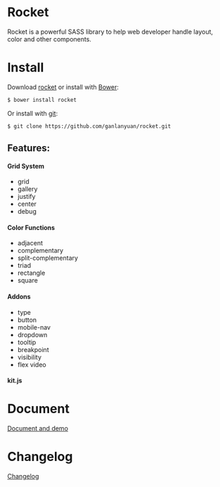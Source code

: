 # Rocket

Rocket is a powerful SASS library to help web developer handle layout, color and other components.

# Install

Download [rocket](https://github.com/ganlanyuan/rocket.git) or install with [Bower](http://bower.io/): 
```` bash
$ bower install rocket
````
Or install with [git](http://www.git-scm.com/):
```` bash
$ git clone https://github.com/ganlanyuan/rocket.git
````

## Features:

#### Grid System

+ grid
+ gallery
+ justify
+ center
+ debug

#### Color Functions

+ adjacent
+ complementary
+ split-complementary
+ triad
+ rectangle
+ square

#### Addons

+ type
+ button
+ mobile-nav
+ dropdown
+ tooltip
+ breakpoint
+ visibility
+ flex video

#### kit.js

# Document
[Document and demo](http://designdev.christianpost.com/develop/rocket/docs/)

# Changelog
[Changelog](https://github.com/ganlanyuan/rocket/blob/master/changelog.md)
